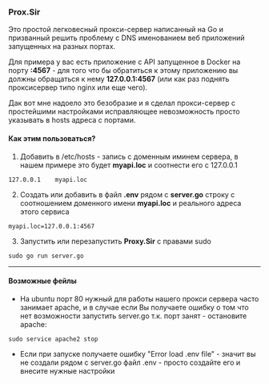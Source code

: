 ### Prox.Sir
Это простой легковесный прокси-сервер написанный на Go и призванный решить проблему с DNS именованием веб приложений запущенных на разных портах.

Для примера у вас есть приложение с API запущенное в Docker на порту **:4567** - для того что бы обратиться к этому приложению вы должны обращаться к нему **127.0.0.1:4567** (или как раз поднять проксисервер типо nginx или еще чего).

Дак вот мне надоело это безобразие и я сделал прокси-сервер с простейшими настройками исправляющее невозможность просто указывать в hosts адреса с портами.

#### Как этим пользоваться?

1) Добавить в /etc/hosts - запись с доменным иминем сервера, в нашем примере это будет **myapi.loc** и соотнести его с 127.0.0.1
```
127.0.0.1    myapi.loc
```
2) Создать или добавить в файл **.env** рядом с **server.go** строку с соотношением доменного имени **myapi.loc** и реального адреса этого сервиса
```
myapi.loc=127.0.0.1:4567
```
3) Запустить или перезапустить **Proxy.Sir** с правами sudo
```
sudo go run server.go
```

---
#### Возможные фейлы

- На ubuntu порт 80 нужный для работы нашего прокси сервера часто занимает apache, и в случае если Вы получаете ошибку о том что нет возможности запустить server.go т.к. порт занят - остановите apache:
```
sudo service apache2 stop
```
- Если при запуске получаете ошибку "Error load .env file" - значит вы не создали рядом с server.go файл .env - просто создайте его и внесите нужные настройки
